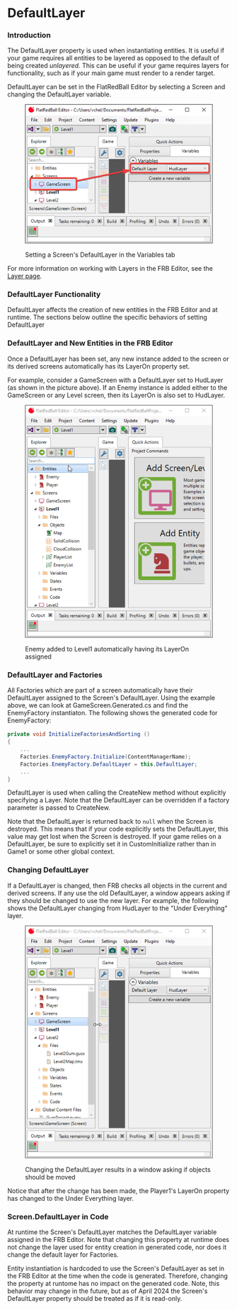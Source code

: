 # DefaultLayer

### Introduction

The DefaultLayer property is used when instantiating entities. It is useful if your game requires all entities to be layered as opposed to the default of being created _unlayered._ This can be useful if your game requires layers for functionality, such as if your main game must render to a render target.

DefaultLayer can be set in the FlatRedBall Editor by selecting a Screen and changing the DefaultLayer variable.

<figure><img src="../../.gitbook/assets/image.png" alt=""><figcaption><p>Setting a Screen's DefaultLayer in the Variables tab</p></figcaption></figure>

For more information on working with Layers in the FRB Editor, see the [Layer page](../objects/object-types/glue-reference-layer/).

### DefaultLayer Functionality

DefaultLayer affects the creation of new entities in the FRB Editor and at runtime. The sections below outline the specific behaviors of setting DefaultLayer

### DefaultLayer and New Entities in the FRB Editor

Once a DefaultLayer has been set, any new instance added to the screen or its derived screens automatically has its LayerOn property set.&#x20;

For example, consider a GameScreen with a DefaultLayer set to HudLayer (as shown in the picture above). If an Enemy instance is added either to the GameScreen or any Level screen, then its LayerOn is also set to HudLayer.

<figure><img src="../../.gitbook/assets/10_05 18 56.gif" alt=""><figcaption><p>Enemy added to Level1 automatically having its LayerOn assigned</p></figcaption></figure>

### DefaultLayer and Factories

All Factories which are part of a screen automatically have their DefaultLayer assigned to the Screen's DefaultLayer. Using the example above, we can look at GameScreen.Generated.cs and find the EnemyFactory instantiaton. The following shows the generated code for EnemyFactory:

```csharp
private void InitializeFactoriesAndSorting () 
{
    ...
    Factories.EnemyFactory.Initialize(ContentManagerName);
    Factories.EnemyFactory.DefaultLayer = this.DefaultLayer;
    ...
}
```

DefaultLayer is used when calling the CreateNew method without explicitly specifying a Layer. Note that the DefaultLayer can be overridden if a factory parameter is passed to CreateNew.

Note that the DefaultLayer is returned back to `null` when the Screen is destroyed. This means that if your code explicitly sets the DefaultLayer, this value may get lost when the Screen is destroyed. If your game relies on a DefaultLayer, be sure to explicitly set it in CustomInitialize rather than in Game1 or some other global context.

### Changing DefaultLayer

If a DefaultLayer is changed, then FRB checks all objects in the current and derived screens. If any use the old DefaultLayer, a window appears asking if they should be changed to use the new layer. For example, the following shows the DefaultLayer changing from HudLayer to the "Under Everything" layer.

<figure><img src="../../.gitbook/assets/10_05 26 13.gif" alt=""><figcaption><p>Changing the DefaultLayer results in a window asking if objects should be moved</p></figcaption></figure>

Notice that after the change has been made, the Player1's LayerOn property has changed to the Under Everything layer.

### Screen.DefaultLayer in Code

At runtime the Screen's DefaultLayer matches the DefaultLayer variable assigned in the FRB Editor. Note that changing this property at runtime does not change the layer used for entity creation in generated code, nor does it change the default layer for Factories.

Entity instantiation is hardcoded to use the Screen's DefaultLayer as set in the FRB Editor at the time when the code is generated. Therefore, changing the property at runtome has no impact on the generated code. Note, this behavior may change in the future, but as of April 2024 the Screen's DefaultLayer property should be treated as if it is read-only.
